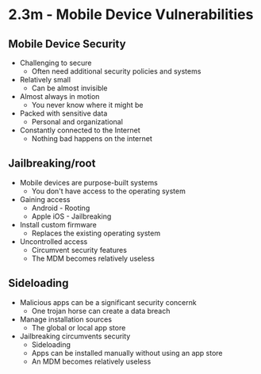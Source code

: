 # 2.3m - Mobile Device Vulnerabilities
## Mobile Device Security
- Challenging to secure
	- Often need additional security policies and systems
- Relatively small
	- Can be almost invisible
- Almost always in motion
	- You never know where it might be
- Packed with sensitive data
	- Personal and organizational
- Constantly connected to the Internet
	- Nothing bad happens on the internet
## Jailbreaking/root
- Mobile devices are purpose-built systems
	- You don't have access to the operating system
- Gaining access
	- Android - Rooting
	- Apple iOS - Jailbreaking
- Install custom firmware
	- Replaces the existing operating system
- Uncontrolled access
	- Circumvent security features
	- The MDM becomes relatively useless
## Sideloading
- Malicious apps can be a significant security concernk
	- One trojan horse can create a data breach
- Manage installation sources
	- The global or local app store
- Jailbreaking circumvents security
	- Sideloading
	- Apps can be installed manually without using an app store
	- An MDM becomes relatively useless
